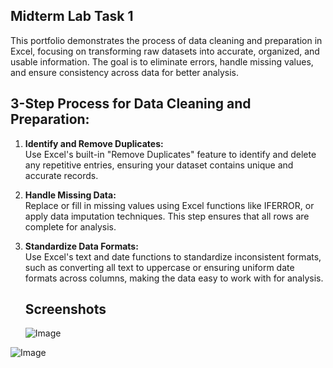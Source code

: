 ## Midterm Lab Task 1 
This portfolio demonstrates the process of data cleaning and preparation in Excel, focusing on transforming raw datasets into accurate, organized, and usable information. The goal is to eliminate errors, handle missing values, and ensure consistency across data for better analysis.

## 3-Step Process for Data Cleaning and Preparation:

1. **Identify and Remove Duplicates:**  
   Use Excel's built-in "Remove Duplicates" feature to identify and delete any repetitive entries, ensuring your dataset contains unique and accurate records.

2. **Handle Missing Data:**  
   Replace or fill in missing values using Excel functions like IFERROR, or apply data imputation techniques. This step ensures that all rows are complete for analysis.

3. **Standardize Data Formats:**  
   Use Excel's text and date functions to standardize inconsistent formats, such as converting all text to uppercase or ensuring uniform date formats across columns, making the data easy to work with for analysis.

   ## Screenshots
   ![Image](https://github.com/user-attachments/assets/9a69b359-e8dc-49c6-a5ca-69af4f9d4eda)

![Image](https://github.com/user-attachments/assets/1eeb7573-7f63-4b14-ac0a-1fcb95974ae1)
